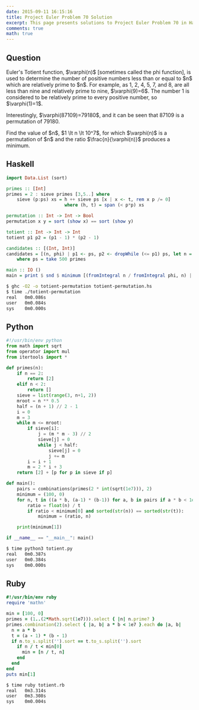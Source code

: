```yaml
---
date: 2015-09-11 16:15:16
title: Project Euler Problem 70 Solution
excerpt: This page presents solutions to Project Euler Problem 70 in Haskell, Python and Ruby.
comments: true
math: true
---
```



## Question

<p>
Euler's Totient function, $\varphi(n)$ [sometimes called the phi function], is used to determine the number of positive numbers less than or equal to $n$ which are relatively prime to $n$. For example, as 1, 2, 4, 5, 7, and 8, are all less than nine and relatively prime to nine, $\varphi(9)=6$.
The number 1 is considered to be relatively prime to every positive number, so $\varphi(1)=1$.
</p>

<p>
Interestingly, $\varphi(87109)=79180$, and it can be seen that 87109 is a permutation of 79180.
</p>

<p>
Find the value of $n$, $1 \lt n \lt 10^7$, for which $\varphi(n)$ is a permutation of $n$ and the ratio $\frac{n}{\varphi(n)}$ produces a minimum.
</p>






## Haskell

```haskell
import Data.List (sort)

primes :: [Int]
primes = 2 : sieve primes [3,5..] where
    sieve (p:ps) xs = h ++ sieve ps [x | x <- t, rem x p /= 0]
                      where (h, t) = span (< p*p) xs

permutation :: Int -> Int -> Bool
permutation x y = sort (show x) == sort (show y)

totient :: Int -> Int -> Int
totient p1 p2 = (p1 - 1) * (p2 - 1)

candidates :: [(Int, Int)]
candidates = [(n, phi) | p1 <- ps, p2 <- dropWhile (<= p1) ps, let n = p1 * p2, n <= 10000000, let phi = totient p1 p2]
    where ps = take 500 primes

main :: IO ()
main = print $ snd $ minimum [(fromIntegral n / fromIntegral phi, n) | (n, phi) <- candidates, permutation n phi]
```


```bash
$ ghc -O2 -o totient-permutation totient-permutation.hs
$ time ./totient-permutation
real   0m0.086s
user   0m0.084s
sys    0m0.000s
```



## Python

```python
#!/usr/bin/env python
from math import sqrt
from operator import mul
from itertools import *

def primes(n): 
    if n == 2:
        return [2]
    elif n < 2:
        return []
    sieve = list(range(3, n+1, 2))
    mroot = n ** 0.5
    half = (n + 1) // 2 - 1
    i = 0
    m = 3
    while m <= mroot:
        if sieve[i]:
            j = (m * m - 3) // 2
            sieve[j] = 0
            while j < half:
                sieve[j] = 0
                j += m
        i = i + 1
        m = 2 * i + 3
    return [2] + [p for p in sieve if p]

def main():
    pairs = combinations(primes(2 * int(sqrt(1e7))), 2)
    minimum = (100, 0)
    for n, t in ((a * b, (a-1) * (b-1)) for a, b in pairs if a * b < 1e7):
        ratio = float(n) / t
        if ratio < minimum[0] and sorted(str(n)) == sorted(str(t)):
            minimum = (ratio, n)

    print(minimum[1])

if __name__ == "__main__": main()
```


```bash
$ time python3 totient.py
real   0m0.387s
user   0m0.384s
sys    0m0.000s
```



## Ruby

```ruby
#!/usr/bin/env ruby
require 'mathn'

min = [100, 0]
primes = (1..(2*Math.sqrt(1e7))).select { |n| n.prime? }
primes.combination(2).select { |a, b| a * b < 1e7 }.each do |a, b|
  n = a * b
  t = (a - 1) * (b - 1)
  if n.to_s.split('').sort == t.to_s.split('').sort
    if n / t < min[0]
      min = [n / t, n]
    end
  end
end
puts min[1]
```


```bash
$ time ruby totient.rb
real   0m3.314s
user   0m3.308s
sys    0m0.004s
```



